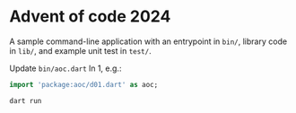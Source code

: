 # Advent of code 2024

A sample command-line application with an entrypoint in `bin/`, library code
in `lib/`, and example unit test in `test/`.

Update `bin/aoc.dart` ln 1, e.g.:

```dart
import 'package:aoc/d01.dart' as aoc;
```

```sh
dart run
```


